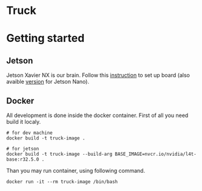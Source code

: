 # Truck

# Getting started

## Jetson 
Jetson Xavier NX is our brain. Follow this [instruction](https://developer.nvidia.com/embedded/learn/get-started-jetson-xavier-nx-devkit) to set up board (also avaible [version](https://developer.nvidia.com/embedded/learn/get-started-jetson-nano-devkit#intro) for Jetson Nano).

## Docker
All development is done inside the docker container. First of all you need build it localy.
```
# for dev machine
docker build -t truck-image .

# for jetson
docker build -t truck-image --build-arg BASE_IMAGE=nvcr.io/nvidia/l4t-base:r32.5.0 .
```

Than you may run container, using following command.

```
docker run -it --rm truck-image /bin/bash
```
